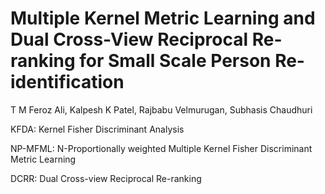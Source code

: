 # Multiple Kernel Metric Learning and Dual Cross-View Reciprocal Re-ranking for Small Scale Person Re-identification
T M Feroz Ali, Kalpesh K Patel, Rajbabu Velmurugan, Subhasis Chaudhuri

KFDA: Kernel Fisher Discriminant Analysis

NP-MFML: N-Proportionally weighted Multiple Kernel Fisher Discriminant Metric Learning

DCRR: Dual Cross-view Reciprocal Re-ranking

